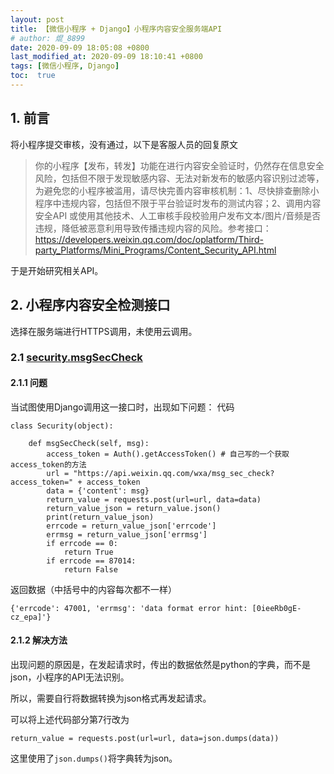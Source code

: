 ```yaml
---
layout: post
title: 【微信小程序 + Django】小程序内容安全服务端API
# author: 焜_8899
date: 2020-09-09 18:05:08 +0800
last_modified_at: 2020-09-09 18:10:41 +0800
tags: [微信小程序, Django]
toc:  true
---
```


## 1. 前言

将小程序提交审核，没有通过，以下是客服人员的回复原文
>你的小程序【发布，转发】功能在进行内容安全验证时，仍然存在信息安全风险，包括但不限于发现敏感内容、无法对新发布的敏感内容识别过滤等，为避免您的小程序被滥用，请尽快完善内容审核机制：1、尽快排查删除小程序中违规内容，包括但不限于平台验证时发布的测试内容；2、调用内容安全API 或使用其他技术、人工审核手段校验用户发布文本/图片/音频是否违规，降低被恶意利用导致传播违规内容的风险。参考接口：https://developers.weixin.qq.com/doc/oplatform/Third-party_Platforms/Mini_Programs/Content_Security_API.html

于是开始研究相关API。

## 2. 小程序内容安全检测接口

选择在服务端进行HTTPS调用，未使用云调用。

### 2.1 [security.msgSecCheck](https://developers.weixin.qq.com/miniprogram/dev/api-backend/open-api/sec-check/security.msgSecCheck.html)

#### 2.1.1 问题

当试图使用Django调用这一接口时，出现如下问题：
代码
```
class Security(object):

    def msgSecCheck(self, msg):
        access_token = Auth().getAccessToken() # 自己写的一个获取access_token的方法
        url = "https://api.weixin.qq.com/wxa/msg_sec_check?access_token=" + access_token
        data = {'content': msg}
        return_value = requests.post(url=url, data=data)
        return_value_json = return_value.json()
        print(return_value_json)
        errcode = return_value_json['errcode']
        errmsg = return_value_json['errmsg']
        if errcode == 0:
            return True
        if errcode == 87014:
            return False
```
返回数据（中括号中的内容每次都不一样）
```
{'errcode': 47001, 'errmsg': 'data format error hint: [0ieeRb0gE-cz_epa]'}
```

#### 2.1.2 解决方法

出现问题的原因是，在发起请求时，传出的数据依然是python的字典，而不是json，小程序的API无法识别。

所以，需要自行将数据转换为json格式再发起请求。

可以将上述代码部分第7行改为
```
return_value = requests.post(url=url, data=json.dumps(data))
```

这里使用了`json.dumps()`将字典转为json。
